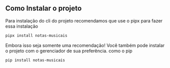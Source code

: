 ## Como Instalar o projeto

Para instalação do cli do projeto recomendamos que use o pipx para fazer essa instalação

```bash
pipx install notas-musicais
```

Embora isso seja somente uma recomendação! Você também pode instalar o projeto com o gerenciador de sua preferência. como o pip

```bash
pip install notas-musicais
```

